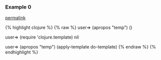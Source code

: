 ### Example 0
[permalink](#example-0)

{% highlight clojure %}
{% raw %}
user=> (apropos "temp")
()

user=> (require 'clojure.template)
nil

user=> (apropos "temp")
(apply-template do-template)
{% endraw %}
{% endhighlight %}


